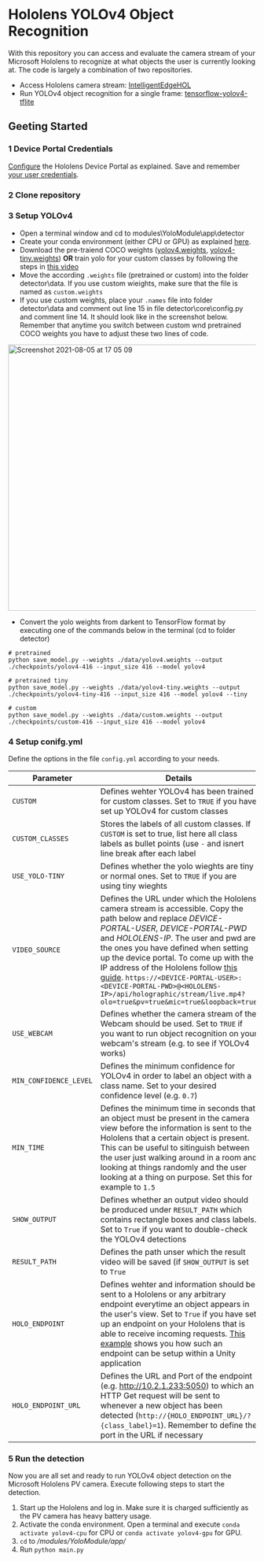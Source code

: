# Hololens YOLOv4 Object Recognition
With this repository you can access and evaluate the camera stream of your Microsoft Hololens to recognize at what objects the user is currently looking at. 
The code is largely a combination of two repositories.
- Access Hololens camera stream: [IntelligentEdgeHOL](https://github.com/Azure/IntelligentEdgeHOL)
- Run YOLOv4 object recognition for a single frame: [tensorflow-yolov4-tflite](https://github.com/theAIGuysCode/tensorflow-yolov4-tflite)

## Geeting Started

### 1 Device Portal Credentials
[Configure](https://docs.microsoft.com/en-us/windows/mixed-reality/develop/platform-capabilities-and-apis/using-the-windows-device-portal) the Hololens Device Portal as explained. Save and remember [your user credentials](https://docs.microsoft.com/en-us/windows/mixed-reality/develop/platform-capabilities-and-apis/using-the-windows-device-portal#creating-a-username-and-password).

### 2 Clone repository

### 3 Setup YOLOv4
- Open a terminal window and cd to modules\YoloModule\app\detector
- Create your conda environment (either CPU or GPU) as explained [here](https://github.com/theAIGuysCode/tensorflow-yolov4-tflite#conda-recommended).  
- Download the pre-traiend COCO weights ([yolov4.weights](https://drive.google.com/open?id=1cewMfusmPjYWbrnuJRuKhPMwRe_b9PaT), [yolov4-tiny.weights](https://github.com/AlexeyAB/darknet/releases/download/darknet_yolo_v4_pre/yolov4-tiny.weights)) __OR__ train yolo for your custom classes by following the steps in [this video](https://www.youtube.com/watch?v=mmj3nxGT2YQ) 
- Move the according `.weights` file (pretrained or custom) into the folder detector\data. If you use custom wieights, make sure that the file is named as `custom.weights`
- If you use custom weights, place your `.names` file into folder detector\data and comment out line 15 in file detector\core\config.py and comment line 14. It should look like in the screenshot below. Remember that anytime you switch between custom wnd pretrained COCO weights you have to adjust these two lines of code.

<img width="541" alt="Screenshot 2021-08-05 at 17 05 09" src="https://user-images.githubusercontent.com/43849960/128373749-93844a5c-46dd-4f6c-90e9-1e20fde31e86.png">
  
- Convert the yolo weights from darkent to TensorFlow format by executing one of the commands below in the terminal (cd to folder detector)
```
# pretrained
python save_model.py --weights ./data/yolov4.weights --output ./checkpoints/yolov4-416 --input_size 416 --model yolov4 

# pretrained tiny
python save_model.py --weights ./data/yolov4-tiny.weights --output ./checkpoints/yolov4-tiny-416 --input_size 416 --model yolov4 --tiny

# custom
python save_model.py --weights ./data/custom.weights --output ./checkpoints/custom-416 --input_size 416 --model yolov4 
```
### 4 Setup conifg.yml
Define the options in the file `config.yml` according to your needs.  

| Parameter  | Details |
| ------------- | ------------- |
| `CUSTOM`  | Defines wehter YOLOv4 has been trained for custom classes. Set to `TRUE` if you have set up YOLOv4 for custom classes |
| `CUSTOM_CLASSES` | Stores the labels of all custom classes. If `CUSTOM` is set to true, list here all class labels as bullet points (use `-` and isnert line break after each label  |
| `USE_YOLO-TINY` | Defines whether the yolo wieghts are tiny or normal ones. Set to `TRUE` if you are using tiny wieghts |
| `VIDEO_SOURCE` | Defines the URL under which the Hololens camera stream is accessible. Copy the path below and replace *DEVICE-PORTAL-USER*, *DEVICE-PORTAL-PWD* and *HOLOLENS-IP*. The user and pwd are the ones you have defined when setting up the device portal. To come up with the IP address of the Hololens follow [this guide](https://docs.microsoft.com/en-us/windows/mixed-reality/develop/platform-capabilities-and-apis/using-the-windows-device-portal#connecting-over-wi-fi). `https://<DEVICE-PORTAL-USER>:<DEVICE-PORTAL-PWD>@<HOLOLENS-IP>/api/holographic/stream/live.mp4?olo=true&pv=true&mic=true&loopback=true` |
| `USE_WEBCAM` | Defines whether the camera stream of the Webcam should be used. Set to `TRUE` if you want to run object recognition on your webcam's stream (e.g. to see if YOLOv4 works) |
|`MIN_CONFIDENCE_LEVEL` | Defines the minimum confidence for YOLOv4 in order to label an object with a class name. Set to your desired confidence level (e.g. `0.7`) |
|`MIN_TIME` | Defines the minimum time in seconds that an object must be present in the camera view before the information is sent to the Hololens that a certain object is present. This can be useful to sitinguish between the user just walking around in a room and looking at things randomly and the user looking at a thing on purpose. Set this for example to `1.5` |
| `SHOW_OUTPUT` | Defines whether an output video should be produced under `RESULT_PATH` which contains rectangle boxes and class labels. Set to `True` if you want to double-check the YOLOv4 detections |
|`RESULT_PATH` | Defines the path unser which the result video will be saved (if `SHOW_OUTPUT` is set to `True` |
| `HOLO_ENDPOINT` | Defines wehter and information should be sent to a Hololens or any arbitrary endpoint everytime an object appears in the user's view. Set to `True` if you have set up an endpoint on your Hololens that is able to receive incoming requests. [This example](https://github.com/janick187/Hololens-frontend/blob/master/Assets/Scripts/HTTPListener.cs) shows you how such an endpoint can be setup within a Unity application |
|`HOLO_ENDPOINT_URL`  | Defines the URL and Port of the endpoint (e.g. http://10.2.1.233:5050) to which an HTTP Get request will be sent to whenever a new object has been detected (`http://{HOLO_ENDPOINT_URL}/?{class_label}=1`). Remember to define the port in the URL if necessary |


### 5 Run the detection
Now you are all set and ready to run YOLOv4 object detection on the Microsoft Hololens PV camera. Execute following steps to start the detection.
1. Start up the Hololens and log in. Make sure it is charged sufficiently as the PV camera has heavy battery usage.
2. Activate the conda environment. Open a terminal and execute `conda activate yolov4-cpu` for CPU or `conda activate yolov4-gpu` for GPU.
3. `cd` to */modules/YoloModule/app/*
4. Run `python main.py`

